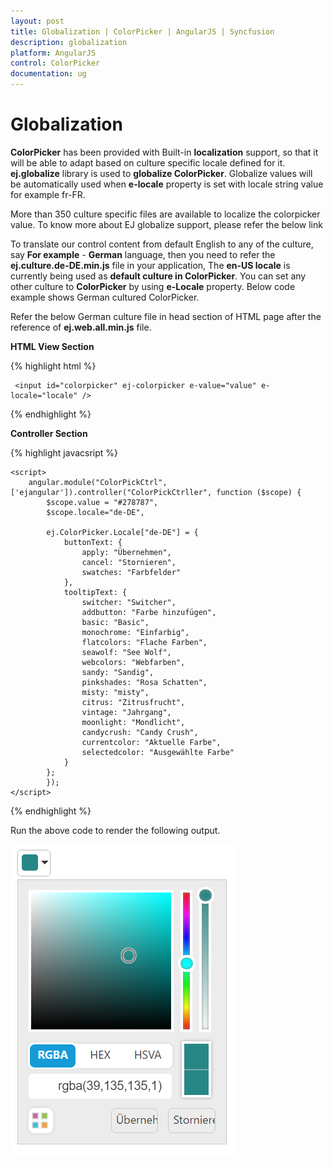 ```yaml
---
layout: post
title: Globalization | ColorPicker | AngularJS | Syncfusion
description: globalization
platform: AngularJS
control: ColorPicker
documentation: ug
---
```


# Globalization

**ColorPicker** has been provided with Built-in **localization** support, so that it will be able to adapt based on culture specific locale defined for it.
**ej.globalize** library is used to **globalize ColorPicker**. Globalize values will be automatically used when **e-locale** property is set with locale string value for example fr-FR.

More than 350 culture specific files are available to localize the colorpicker value. To know more about EJ globalize support, please refer the below link 

[](http://help.syncfusion.com/js/localization)

To translate our control content from default English to any of the culture, say **For example** - **German** language, then you need to refer the **ej.culture.de-DE.min.js** file in your application,
The **en-US locale** is currently being used as **default culture in ColorPicker**. You can set any other culture to **ColorPicker** by using **e-Locale** property. Below code example shows German cultured ColorPicker.

Refer the below German culture file in head section of HTML page after the reference of **ej.web.all.min.js** file.

**HTML View Section**

{% highlight html %}

     <input id="colorpicker" ej-colorpicker e-value="value" e-locale="locale" />

{% endhighlight %}

**Controller Section**

{% highlight javacsript %}

    <script>
        angular.module("ColorPickCtrl", ['ejangular']).controller("ColorPickCtrller", function ($scope) {
            $scope.value = "#278787",
            $scope.locale="de-DE",
        
            ej.ColorPicker.Locale["de-DE"] = {
                buttonText: {
                    apply: "Übernehmen",
                    cancel: "Stornieren",
                    swatches: "Farbfelder"
                },
                tooltipText: {
                    switcher: "Switcher",
                    addbutton: "Farbe hinzufügen",
                    basic: "Basic",
                    monochrome: "Einfarbig",
                    flatcolors: "Flache Farben",
                    seawolf: "See Wolf",
                    webcolors: "Webfarben",
                    sandy: "Sandig",
                    pinkshades: "Rosa Schatten",
                    misty: "misty",
                    citrus: "Zitrusfrucht",
                    vintage: "Jahrgang",
                    moonlight: "Mondlicht",
                    candycrush: "Candy Crush",
                    currentcolor: "Aktuelle Farbe",
                    selectedcolor: "Ausgewählte Farbe"
                }
            };
            });
    </script>

{% endhighlight %}

Run the above code to render the following output.

![](Globalization_images/Globalization_images1.png)
